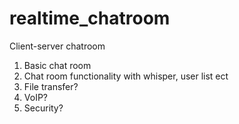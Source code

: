 # realtime_chatroom
Client-server chatroom

1. Basic chat room
2. Chat room functionality with whisper, user list ect
3. File transfer?
4. VoIP?
5. Security?